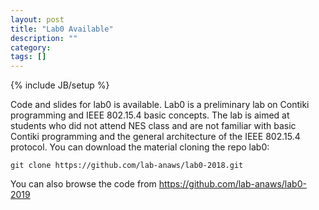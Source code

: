 ```yaml
---
layout: post
title: "Lab0 Available"
description: ""
category: 
tags: []
---
```

{% include JB/setup %}

Code and slides for lab0 is available. 
Lab0 is a preliminary lab on Contiki programming and IEEE 802.15.4 basic concepts. 
The lab is aimed at students who did not attend NES class and are not familiar with basic Contiki programming and the general architecture of the IEEE 802.15.4 protocol. 
You can download the material cloning the repo lab0:
```
git clone https://github.com/lab-anaws/lab0-2018.git
```

You can also browse the code from  <https://github.com/lab-anaws/lab0-2019>

